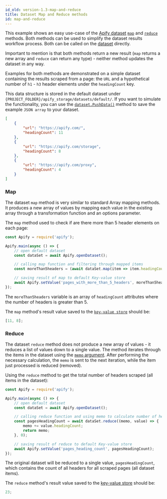 ```yaml
---
id_old: version-1.3-map-and-reduce
title: Dataset Map and Reduce methods
id: map-and-reduce
---
```


This example shows an easy use-case of the [Apify dataset](https://docs.apify.com/storage/dataset) [`map`](/docs/api/dataset#map) and
[`reduce`](/docs/api/dataset#reduce) methods. Both methods can be used to simplify the dataset results workflow process. Both can be called on the
[dataset](/docs/api/dataset) directly.

Important to mention is that both methods return a new result (`map` returns a new array and `reduce` can return any type) - neither method updates
the dataset in any way.

Examples for both methods are demonstrated on a simple dataset containing the results scraped from a page: the `URL` and a hypothetical number of
`h1` - `h3` header elements under the `headingCount` key.

This data structure is stored in the default dataset under `{PROJECT_FOLDER}/apify_storage/datasets/default/`. If you want to simulate the
functionality, you can use the [`dataset.PushData()`](/docs/api/dataset#pushdata) method to save the example `JSON array` to your dataset.

```json
[
    {
        "url": "https://apify.com/",
        "headingCount": 11
    },
    {
        "url": "https://apify.com/storage",
        "headingCount": 8
    },
    {
        "url": "https://apify.com/proxy",
        "headingCount": 4
    }
]
```

### Map

The dataset `map` method is very similar to standard Array mapping methods. It produces a new array of values by mapping each value in the existing
array through a transformation function and an options parameter.

The `map` method used to check if are there more than 5 header elements on each page:

```javascript
const Apify = require('apify');

Apify.main(async () => {
    // open default dataset
    const dataSet = await Apify.openDataset();

    // calling map function and filtering through mapped items
    const moreThan5headers = (await dataSet.map(item => item.headingCount)).filter(count => count > 5);

    // saving result of map to default Key-value store
    await Apify.setValue('pages_with_more_than_5_headers', moreThan5headers);
});
```

The `moreThan5headers` variable is an array of `headingCount` attributes where the number of headers is greater than 5.

The `map` method's result value saved to the [`key-value store`](/docs/api/key-value-store) should be:

```javascript
[11, 8];
```

### Reduce

The dataset `reduce` method does not produce a new array of values - it reduces a list of values down to a single value. The method iterates through
the items in the dataset using the [`memo` argument](/docs/api/dataset#datasetreduceiteratee-memo-options). After performing the necessary
calculation, the `memo` is sent to the next iteration, while the item just processed is reduced (removed).

Using the `reduce` method to get the total number of headers scraped (all items in the dataset):

```javascript
const Apify = require('apify');

Apify.main(async () => {
    // open default dataset
    const dataSet = await Apify.openDataset();

    // calling reduce function and using memo to calculate number of headers
    const pagesHeadingCount = await dataSet.reduce((memo, value) => {
        memo += value.headingCount;
        return memo;
    }, 0);

    // saving result of reduce to default Key-value store
    await Apify.setValue('pages_heading_count', pagesHeadingCount);
});
```

The original dataset will be reduced to a single value, `pagesHeadingCount`, which contains the count of all headers for all scraped pages (all
dataset items).

The `reduce` method's result value saved to the [key-value store](/docs/api/key-value-store) should be:

```javascript
23;
```
